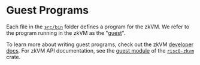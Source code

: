 # Guest Programs

Each file in the [`src/bin`](./src/bin) folder defines a program for the zkVM.
We refer to the program running in the zkVM as the "[guest]".

To learn more about writing guest programs, check out the zkVM [developer docs].
For zkVM API documentation, see the [guest module] of the [`risc0-zkvm`] crate.

[guest]: https://dev.risczero.com/terminology#guest
[developer docs]: https://dev.risczero.com/zkvm
[guest module]: https://docs.rs/risc0-zkvm/latest/risc0_zkvm/guest/index.html
[`risc0-zkvm`]: https://docs.rs/risc0-zkvm/latest/risc0_zkvm/index.html